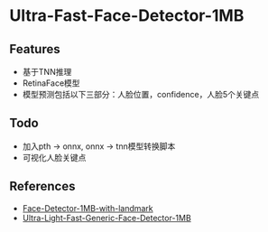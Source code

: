# Ultra-Fast-Face-Detector-1MB
## Features
- 基于TNN推理
- RetinaFace模型
- 模型预测包括以下三部分：人脸位置，confidence，人脸5个关键点
## Todo
- 加入pth -> onnx, onnx -> tnn模型转换脚本
- 可视化人脸关键点

## References
- [Face-Detector-1MB-with-landmark](https://github.com/biubug6/Face-Detector-1MB-with-landmark)
- [Ultra-Light-Fast-Generic-Face-Detector-1MB](https://github.com/Linzaer/Ultra-Light-Fast-Generic-Face-Detector-1MB)